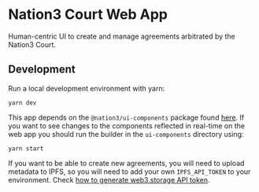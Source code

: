 # Nation3 Court Web App

Human-centric UI to create and manage agreements arbitrated by the Nation3 Court.

## Development

Run a local development environment with yarn:

```
yarn dev
```

This app depends on the `@nation3/ui-components` package found [here](../ui-components/).
If you want to see changes to the components reflected in real-time on the web app you should run the builder in the `ui-components` directory using:

```
yarn start
```

If you want to be able to create new agreements, you will need to upload metadata to IPFS, so you will need to add your own `IPFS_API_TOKEN` to your environment. Check [how to generate web3.storage API token](https://web3.storage/docs/how-tos/generate-api-token/).
